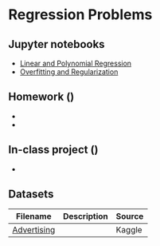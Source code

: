 # Regression Problems

## Jupyter notebooks

- [Linear and Polynomial Regression](https://github.com/um-perez-alvaro/Data-Science-Practice/blob/master/Regression/Linear%20Regression.ipynb)
- [Overfitting and Regularization]()

## Homework ()
- []()
- []()

## In-class project () 
- []()

## Datasets

Filename | Description |  Source
--- | --- |  --- 
[Advertising](https://raw.githubusercontent.com/um-perez-alvaro/Data-Science-Practice/master/Data/Advertising.csv)  |  | Kaggle
